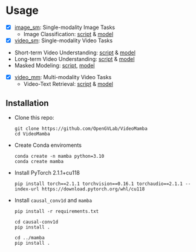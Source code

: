 # Usage

- [x] [image_sm](./image_sm/README.md): Single-modality Image Tasks
  - Image Classification: [script](./image_sm/README.md) & [model](./image_sm/MODEL_ZOO.md)
- [x]  [video_sm](./video_sm/README.md): Single-modality Video Tasks
  - Short-term Video Understanding: [script](./video_sm/README.md) & [model](./video_sm/MODEL_ZOO.md)
  - Long-term Video Understanding: [script](./video_sm/README.md) & [model](./video_sm/MODEL_ZOO.md)
  - Masked Modeling: [script](./video_sm/README.md), [model](./video_sm/MODEL_ZOO.md)
- [x] [video_mm](./video_mm/README.md): Multi-modality Video Tasks
  - Video-Text Retrieval: [script](./video_mm/README.md) & [model](./video_mm/MODEL_ZOO.md)

## Installation

- Clone this repo:

  ```shell
  git clone https://github.com/OpenGVLab/VideoMamba
  cd VideoMamba
  ```

- Create Conda enviroments

  ```shell
  conda create -n mamba python=3.10
  conda create mamba
  ```


- Install PyTorch 2.1.1+cu118

  ```shell
  pip install torch==2.1.1 torchvision==0.16.1 torchaudio==2.1.1 --index-url https://download.pytorch.org/whl/cu118
  ```

- Install `causal_conv1d` and `mamba`

  ```shell
  pip install -r requirements.txt

  cd causal-conv1d
  pip install .

  cd ../mamba
  pip install .
  ```
